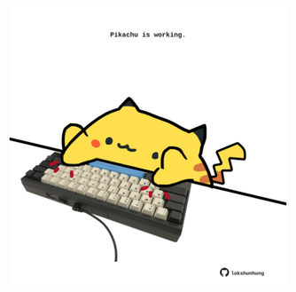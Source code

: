 <!-- built at 16/10/2025, 00:00:58 UTC -->
<p align="center">
  <img width="500" height="500" src="./ReadmeImage.svg">
</p>
